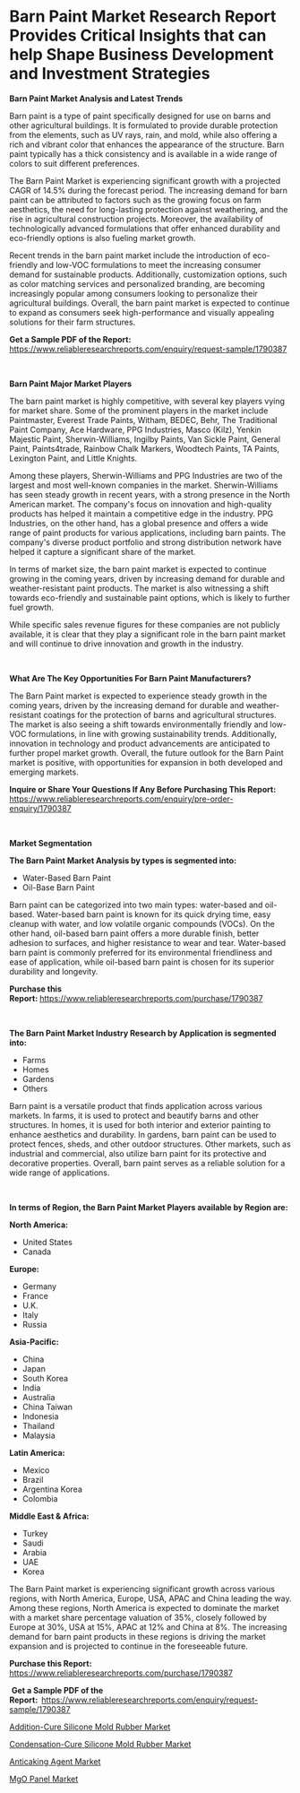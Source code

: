 <p><h1>Barn Paint Market Research Report Provides Critical Insights that can help Shape Business Development and Investment Strategies</h1></p><p><strong>Barn Paint Market Analysis and Latest Trends</strong></p>
<p><p>Barn paint is a type of paint specifically designed for use on barns and other agricultural buildings. It is formulated to provide durable protection from the elements, such as UV rays, rain, and mold, while also offering a rich and vibrant color that enhances the appearance of the structure. Barn paint typically has a thick consistency and is available in a wide range of colors to suit different preferences.</p><p>The Barn Paint Market is experiencing significant growth with a projected CAGR of 14.5% during the forecast period. The increasing demand for barn paint can be attributed to factors such as the growing focus on farm aesthetics, the need for long-lasting protection against weathering, and the rise in agricultural construction projects. Moreover, the availability of technologically advanced formulations that offer enhanced durability and eco-friendly options is also fueling market growth.</p><p>Recent trends in the barn paint market include the introduction of eco-friendly and low-VOC formulations to meet the increasing consumer demand for sustainable products. Additionally, customization options, such as color matching services and personalized branding, are becoming increasingly popular among consumers looking to personalize their agricultural buildings. Overall, the barn paint market is expected to continue to expand as consumers seek high-performance and visually appealing solutions for their farm structures.</p></p>
<p><strong>Get a Sample PDF of the Report:&nbsp;</strong> <a href="https://www.reliableresearchreports.com/enquiry/request-sample/1790387">https://www.reliableresearchreports.com/enquiry/request-sample/1790387</a></p>
<p>&nbsp;</p>
<p><strong>Barn Paint Major Market Players</strong></p>
<p><p>The barn paint market is highly competitive, with several key players vying for market share. Some of the prominent players in the market include Paintmaster, Everest Trade Paints, Witham, BEDEC, Behr, The Traditional Paint Company, Ace Hardware, PPG Industries, Masco (Kilz), Yenkin Majestic Paint, Sherwin-Williams, Ingilby Paints, Van Sickle Paint, General Paint, Paints4trade, Rainbow Chalk Markers, Woodtech Paints, TA Paints, Lexington Paint, and Little Knights.</p><p>Among these players, Sherwin-Williams and PPG Industries are two of the largest and most well-known companies in the market. Sherwin-Williams has seen steady growth in recent years, with a strong presence in the North American market. The company's focus on innovation and high-quality products has helped it maintain a competitive edge in the industry. PPG Industries, on the other hand, has a global presence and offers a wide range of paint products for various applications, including barn paints. The company's diverse product portfolio and strong distribution network have helped it capture a significant share of the market.</p><p>In terms of market size, the barn paint market is expected to continue growing in the coming years, driven by increasing demand for durable and weather-resistant paint products. The market is also witnessing a shift towards eco-friendly and sustainable paint options, which is likely to further fuel growth.</p><p>While specific sales revenue figures for these companies are not publicly available, it is clear that they play a significant role in the barn paint market and will continue to drive innovation and growth in the industry.</p></p>
<p>&nbsp;</p>
<p><strong>What Are The Key Opportunities For Barn Paint Manufacturers?</strong></p>
<p><p>The Barn Paint market is expected to experience steady growth in the coming years, driven by the increasing demand for durable and weather-resistant coatings for the protection of barns and agricultural structures. The market is also seeing a shift towards environmentally friendly and low-VOC formulations, in line with growing sustainability trends. Additionally, innovation in technology and product advancements are anticipated to further propel market growth. Overall, the future outlook for the Barn Paint market is positive, with opportunities for expansion in both developed and emerging markets.</p></p>
<p><strong>Inquire or Share Your Questions If Any Before Purchasing This Report:</strong> <a href="https://www.reliableresearchreports.com/enquiry/pre-order-enquiry/1790387">https://www.reliableresearchreports.com/enquiry/pre-order-enquiry/1790387</a></p>
<p>&nbsp;</p>
<p><strong>Market Segmentation</strong></p>
<p><strong>The Barn Paint Market Analysis by types is segmented into:</strong></p>
<p><ul><li>Water-Based Barn Paint</li><li>Oil-Base Barn Paint</li></ul></p>
<p><p>Barn paint can be categorized into two main types: water-based and oil-based. Water-based barn paint is known for its quick drying time, easy cleanup with water, and low volatile organic compounds (VOCs). On the other hand, oil-based barn paint offers a more durable finish, better adhesion to surfaces, and higher resistance to wear and tear. Water-based barn paint is commonly preferred for its environmental friendliness and ease of application, while oil-based barn paint is chosen for its superior durability and longevity.</p></p>
<p><strong>Purchase this Report:&nbsp;</strong><a href="https://www.reliableresearchreports.com/purchase/1790387">https://www.reliableresearchreports.com/purchase/1790387</a></p>
<p>&nbsp;</p>
<p><strong>The Barn Paint Market Industry Research by Application is segmented into:</strong></p>
<p><ul><li>Farms</li><li>Homes</li><li>Gardens</li><li>Others</li></ul></p>
<p><p>Barn paint is a versatile product that finds application across various markets. In farms, it is used to protect and beautify barns and other structures. In homes, it is used for both interior and exterior painting to enhance aesthetics and durability. In gardens, barn paint can be used to protect fences, sheds, and other outdoor structures. Other markets, such as industrial and commercial, also utilize barn paint for its protective and decorative properties. Overall, barn paint serves as a reliable solution for a wide range of applications.</p></p>
<p>&nbsp;</p>
<p><strong>In terms of Region, the Barn Paint Market Players available by Region are:</strong></p>
<p>
    <p> <strong> North America: </strong>
        <ul>
            <li>United States</li>
            <li>Canada</li>
        </ul>
        </p> 
    <p> <strong> Europe: </strong>
        <ul>
            <li>Germany</li>
            <li>France</li>
            <li>U.K.</li>
            <li>Italy</li>
            <li>Russia</li>
        </ul>
        </p> 
    <p> <strong> Asia-Pacific: </strong>
        <ul>
            <li>China</li>
            <li>Japan</li>
            <li>South Korea</li>
            <li>India</li>
            <li>Australia</li>
            <li>China Taiwan</li>
            <li>Indonesia</li>
            <li>Thailand</li>
            <li>Malaysia</li>
        </ul>
        </p> 
    <p> <strong> Latin America: </strong>
        <ul>
            <li>Mexico</li>
            <li>Brazil</li>
            <li>Argentina Korea</li>
            <li>Colombia</li>
        </ul>
        </p> 
    <p> <strong> Middle East & Africa: </strong>
        <ul>
            <li>Turkey</li>
            <li>Saudi</li>
            <li>Arabia</li>
            <li>UAE</li>
            <li>Korea</li>
        </ul>
    </p>
    </p>
<p><p>The Barn Paint market is experiencing significant growth across various regions, with North America, Europe, USA, APAC and China leading the way. Among these regions, North America is expected to dominate the market with a market share percentage valuation of 35%, closely followed by Europe at 30%, USA at 15%, APAC at 12% and China at 8%. The increasing demand for barn paint products in these regions is driving the market expansion and is projected to continue in the foreseeable future.</p></p>
<p><strong>Purchase this Report: </strong><a href="https://www.reliableresearchreports.com/purchase/1790387">https://www.reliableresearchreports.com/purchase/1790387</a></p>
<p>&nbsp;<strong>Get a Sample PDF of the Report:&nbsp;&nbsp;</strong><a href="https://www.reliableresearchreports.com/enquiry/request-sample/1790387">https://www.reliableresearchreports.com/enquiry/request-sample/1790387</a></p>
<p><strong></strong></p>
<p><p><a href="https://issuu.com/reportprime-2/docs/addition-cure-silicone-mold-rubber-market-size-203">Addition-Cure Silicone Mold Rubber Market</a></p><p><a href="https://issuu.com/reportprime-2/docs/condensation-cure-silicone-mold-rubber-market-size">Condensation-Cure Silicone Mold Rubber Market</a></p><p><a href="https://github.com/jsmusil/Market-Research-Report-List-2/blob/main/anticaking-agent-market.md">Anticaking Agent Market</a></p><p><a href="https://github.com/bmorecock/Market-Research-Report-List-2/blob/main/mgo-panel-market.md">MgO Panel Market</a></p></p>